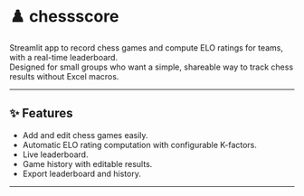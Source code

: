 # ♟️ chessscore

Streamlit app to record chess games and compute ELO ratings for teams, with a real-time leaderboard.  
Designed for small groups who want a simple, shareable way to track chess results without Excel macros.

---

## ✨ Features
- Add and edit chess games easily.
- Automatic ELO rating computation with configurable K-factors.
- Live leaderboard.
- Game history with editable results.
- Export leaderboard and history.

---
